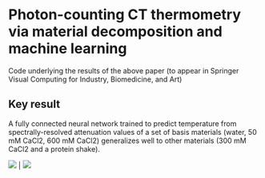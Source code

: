# Photon-counting CT thermometry via material decomposition and machine learning

Code underlying the results of the above paper (to appear in Springer Visual Computing for Industry, Biomedicine, and Art)

## Key result
A fully connected neural network trained to predict temperature from spectrally-resolved attenuation values of a set of basis materials (water, 50 mM CaCl2, 600 mM CaCl2) generalizes well to other materials (300 mM CaCl2 and a protein shake).

![](https://user-images.githubusercontent.com/98730743/201267743-736cafe2-b889-4b23-bda7-8658eb50ed56.png) | ![](https://user-images.githubusercontent.com/98730743/201267753-2f4f3e8e-ce4a-4e94-bb27-2d4778fa2f4a.png)
